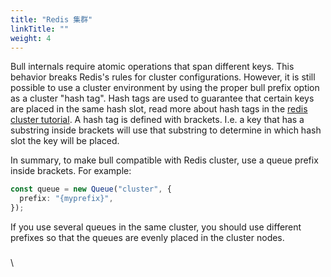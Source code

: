 ```yaml
---
title: "Redis 集群"
linkTitle: ""
weight: 4
---
```


Bull internals require atomic operations that span different keys. This behavior breaks Redis's rules for cluster configurations. However, it is still possible to use a cluster environment by using the proper bull prefix option as a cluster "hash tag". Hash tags are used to guarantee that certain keys are placed in the same hash slot, read more about hash tags in the [redis cluster tutorial](https://redis.io/topics/cluster-tutorial). A hash tag is defined with brackets. I.e. a key that has a substring inside brackets will use that substring to determine in which hash slot the key will be placed.

In summary, to make bull compatible with Redis cluster, use a queue prefix inside brackets. For example:

```typescript
const queue = new Queue("cluster", {
  prefix: "{myprefix}",
});
```

If you use several queues in the same cluster, you should use different prefixes so that the queues are evenly placed in the cluster nodes.

###

\
